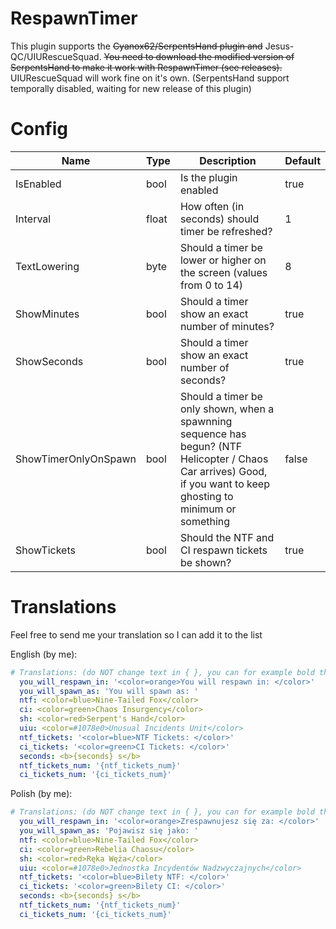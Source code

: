 # RespawnTimer

This plugin supports the ~~Cyanox62/SerpentsHand plugin and~~ Jesus-QC/UIURescueSquad. ~~You need to download the modified version of SerpentsHand to make it work with RespawnTimer (see releases).~~ UIURescueSquad will work fine on it's own. (SerpentsHand support temporally disabled, waiting for new release of this plugin)

# Config
| Name | Type | Description | Default |
| --- | --- | --- | --- |
| IsEnabled | bool | Is the plugin enabled | true |
| Interval | float | How often (in seconds) should timer be refreshed? | 1 |
| TextLowering | byte | Should a timer be lower or higher on the screen (values from 0 to 14) | 8 |
| ShowMinutes | bool | Should a timer show an exact number of minutes? | true |
| ShowSeconds | bool | Should a timer show an exact number of seconds? | true |
| ShowTimerOnlyOnSpawn | bool | Should a timer be only shown, when a spawnning sequence has begun? (NTF Helicopter / Chaos Car arrives) Good, if you want to keep ghosting to minimum or something | false |
| ShowTickets | bool | Should the NTF and CI respawn tickets be shown? | true

# Translations
Feel free to send me your translation so I can add it to the list

English (by me):
```yml
# Translations: (do NOT change text in { }, you can for example bold them)
  you_will_respawn_in: '<color=orange>You will respawn in: </color>'
  you_will_spawn_as: 'You will spawn as: '
  ntf: <color=blue>Nine-Tailed Fox</color>
  ci: <color=green>Chaos Insurgency</color>
  sh: <color=red>Serpent's Hand</color>
  uiu: <color=#1078e0>Unusual Incidents Unit</color>
  ntf_tickets: '<color=blue>NTF Tickets: </color>'
  ci_tickets: '<color=green>CI Tickets: </color>'
  seconds: <b>{seconds} s</b>
  ntf_tickets_num: '{ntf_tickets_num}'
  ci_tickets_num: '{ci_tickets_num}'
```

Polish (by me):
```yml
# Translations: (do NOT change text in { }, you can for example bold them)
  you_will_respawn_in: '<color=orange>Zrespawnujesz się za: </color>'
  you_will_spawn_as: 'Pojawisz się jako: '
  ntf: <color=blue>Nine-Tailed Fox</color>
  ci: <color=green>Rebelia Chaosu</color>
  sh: <color=red>Ręka Węża</color>
  uiu: <color=#1078e0>Jednostka Incydentów Nadzwyczajnych</color>
  ntf_tickets: '<color=blue>Bilety NTF: </color>'
  ci_tickets: '<color=green>Bilety CI: </color>'
  seconds: <b>{seconds} s</b>
  ntf_tickets_num: '{ntf_tickets_num}'
  ci_tickets_num: '{ci_tickets_num}'
  ```
